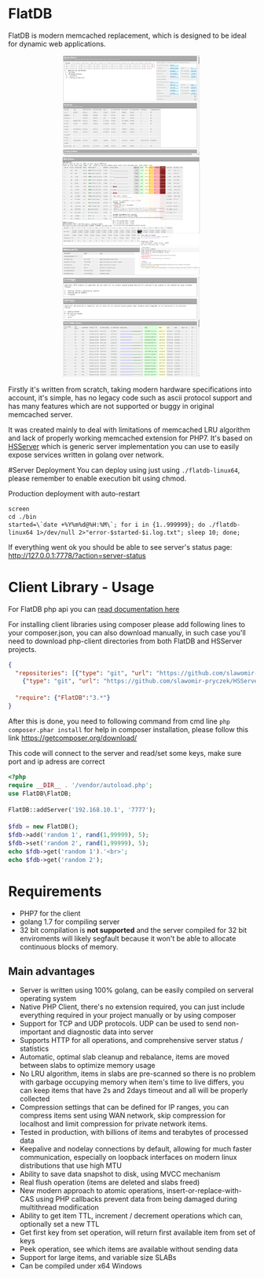 # FlatDB


FlatDB is modern memcached replacement, which is designed to be ideal for dynamic web applications.

<center>
<img src="./bin/img/screen-main.png" alt="Server status - summary" width='280'>&nbsp;
<img src="./bin/img/screen-slab.png" alt="Server status - slab and item info" width='280'>&nbsp;
<img src="./bin/img/screen-hashtable.png" alt="Server status - slab and item info" width='280'>&nbsp;
</center>

Firstly it's written from scratch, taking modern hardware specifications into account, it's simple, has no legacy code such as ascii protocol support and has many features which are not supported or buggy in original memcached server.

It was created mainly to deal with limitations of memcached LRU algorithm and lack of properly working memcached extension for PHP7. It's based on [HSServer](https://github.com/slawomir-pryczek/HSServer) which is generic server implementation you can use to easily expose services written in golang over network.

#Server Deployment
You can deploy using just using ```./flatdb-linux64```, please remember to enable execution bit using chmod.
 
Production deployment with auto-restart
```
screen
cd ./bin
started=\`date +%Y%m%d@%H:%M\`; for i in {1..999999}; do ./flatdb-linux64 1>/dev/null 2>"error-$started-$i.log.txt"; sleep 10; done;
```

If everything went ok you should be able to see server's status page: http://127.0.0.1:7778/?action=server-status

# Client Library - Usage
For FlatDB php api you can [read documentation here](DOCUMENTATION.md)

For installing client libraries using composer please add following lines to your composer.json, you can also download manually, in such case you'll need to download php-client directories from both FlatDB and HSServer projects.
```json
{
  "repositories": [{"type": "git", "url": "https://github.com/slawomir-pryczek/FlatDB"},
    {"type": "git", "url": "https://github.com/slawomir-pryczek/HSServer"}],
  
  "require": {"FlatDB":"3.*"}
}
```

After this is done, you need to following command from cmd line
```php composer.phar install``` for help in composer installation, please follow this link https://getcomposer.org/download/

This code will connect to the server and read/set some keys, make sure port and ip adress are correct
```php
<?php
require __DIR__ . '/vendor/autoload.php';
use FlatDB\FlatDB;

FlatDB::addServer('192.168.10.1', '7777');

$fdb = new FlatDB();
$fdb->add('random 1', rand(1,99999), 5);
$fdb->set('random 2', rand(1,99999), 5);
echo $fdb->get('random 1').'<br>';
echo $fdb->get('random 2');
```

# Requirements
- PHP7 for the client
- golang 1.7 for compiling server
- 32 bit compilation is **not supported** and the server compiled for 32 bit enviroments will likely segfault because it won't be able to allocate continuous blocks of memory. 

## Main advantages
- Server is written using 100% golang, can be easily compiled on serveral operating system
- Native PHP Client, there's no extension required, you can just include everything required in your project manually or by using composer
- Support for TCP and UDP protocols. UDP can be used to send non-important and diagnostic data into server
- Supports HTTP for all operations, and comprehensive server status / statistics
- Automatic, optimal slab cleanup and rebalance, items are moved between slabs to optimize memory usage
- No LRU algorithm, items in slabs are pre-scanned so there is no problem with garbage occupying memory when item's time to live differs, you can keep items that have 2s and 2days timeout and all will be properly collected
- Compression settings that can be defined for IP ranges, you can compress items sent using WAN network, skip compression for localhost and limit compression for private network items.
- Tested in production, with billions of items and terabytes of processed data
- Keepalive and nodelay connections by default, allowing for much faster communication, especially on loopback interfaces on modern linux distributions that use high MTU
- Ability to save data snapshot to disk, using MVCC mechanism
- Real flush operation (items are deleted and slabs freed)
- New modern approach to atomic operations, insert-or-replace-with-CAS using PHP callbacks prevent data from being damaged during multithread modification
- Ability to get item TTL, increment / decrement operations which can, optionally set a new TTL
- Get first key from set operation, will return first available item from set of keys
- Peek operation, see which items are available without sending data
- Support for large items, and variable size SLABs
- Can be compiled under x64 Windows
